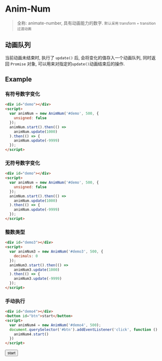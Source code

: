 <script src="../dist/anim-num.js"></script>

# Anim-Num
> 全称: animate-number, 具有动画能力的数字. <small>默认采用 transform + transition 过渡动画</small>

## 动画队列
当前动画未结束时, 执行了 `update()` 后, 会将变化的值存入一个动画队列, 同时返回
`Promise` 对象, 可以用来对指定的`update()`动画结束后的操作.

## Example

### 有符号数字变化
```html
<div id="demo"></div>
<script>
  var animNum = new AnimNum('#demo', 500, {
    unsigned: false
  });
  animNum.start().then(() => 
    animNum.update(1000)
  ).then(() => {
    animNum.update(-9999)
  });
</script>
```

<div id="demo"></div>
<script>
  var animNum = new AnimNum('#demo', 500, {
    unsigned: false
  });
  animNum.start().then(() => 
    animNum.update(1000)
  ).then(() => {
    animNum.update(-9999)
  });
</script>

### 无符号数字变化
```html
<div id="demo"></div>
<script>
  var animNum = new AnimNum('#demo', 500, {
    unsigned: false
  });
  animNum.start().then(() => 
    animNum.update(1000)
  ).then(() => {
    animNum.update(-9999)
  });
</script>
```

<div id="demo2"></div>
<script>
  var animNum2 = new AnimNum('#demo2', 500);
  animNum2.start().then(() => 
    animNum2.update(1000)
  ).then(() => {
    animNum2.update(-9999)
  });
</script>

### 整数类型

```html
<div id="demo3"></div>
<script>
  var animNum3 = new AnimNum('#demo3', 500, {
    decimals: 0
  });
  animNum3.start().then(() => 
    animNum3.update(1000)
  ).then(() => {
    animNum3.update(-9999)
  });
</script>
```

<div id="demo3"></div>
<script>
  var animNum3 = new AnimNum('#demo3', 500, {
    decimals: 0
  });
  animNum3.start().then(() => 
    animNum3.update(1000)
  ).then(() => {
    animNum3.update(-9999)
  });
</script>

### 手动执行

```html
<div id="demo4"></div>
<button id="btn">start</button>
<script>
  var animNum4 = new AnimNum('#demo4', 500);
  document.querySelector('#btn').addEventListener('click', function () {
    animNum4.start()
  })
</script>
```

<div id="demo4"></div>
<button id="btn">start</button>
<script>
  var animNum4 = new AnimNum('#demo4', 500);
  document.querySelector('#btn').addEventListener('click', function () {
    animNum4.start()
  })
</script>
